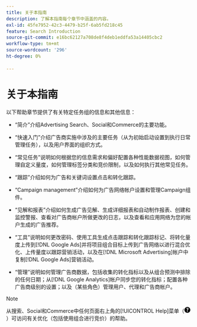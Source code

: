 ```yaml
---
title: 关于本指南
description: 了解本指南每个章节中涵盖的内容。
exl-id: 45fe7952-42c3-4479-b25f-6ab5fd218c45
feature: Search Introduction
source-git-commit: e16bc62127a708de8f4deb1eddfa53a14405cbc2
workflow-type: tm+mt
source-wordcount: '296'
ht-degree: 0%

---
```


# 关于本指南

以下帮助章节提供了有关特定任务组的信息和其他信息：

* “简介”介绍Advertising Search、Social和Commerce的主要功能。

* “快速入门”介绍广告商实施中涉及的主要任务（从为初始启动设置到执行日常管理任务），以及用户界面的组织方式。

* “常见任务”说明如何根据您的信息需求和偏好配置各种性能数据视图，如何管理自定义量度，如何管理标签分类和竞价限制，以及如何执行其他常见任务。

* “跟踪”介绍如何为广告和关键词设置点击和转化跟踪。

* “Campaign management”介绍如何为广告网络帐户设置和管理Campaign组件。

* “见解和报表”介绍如何生成广告见解、生成详细报表和自动制作报表、创建和监控警报、查看对广告商帐户所做更改的日志，以及查看和应用网络为您的帐户生成的广告推荐。

* “工具”说明如何更改密码、使用工具生成点击跟踪和转化跟踪标记、将转化量度上传到[!DNL Google Ads]并将项目组合目标上传到广告网络以进行混合优化、上传量度以跟踪营销活动，以及在[!DNL Microsoft Advertising]帐户中复制[!DNL Google Ads]营销活动。

* “管理”说明如何管理广告商数据，包括收集的转化指标以及从组合预测中排除的任何日期；从[!DNL Google Analytics]帐户同步您的转化指标；配置各种广告商级别的设置；以及（某些角色）管理用户、代理和广告商帐户。

>[!NOTE]
>
>从搜索、Social和Commerce中任何页面右上角的[!UICONTROL Help]菜单（![帮助菜单](/help/search-social-commerce/assets/help-main-menu.png "帮助菜单")）可访问有关优化（包括使用组合进行竞价）的帮助。
